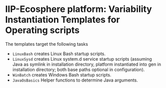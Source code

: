 # IIP-Ecosphere platform: Variability Instantiation Templates for Operating scripts

The templates target the following tasks

* `LinuxBash` creates Linux Bash startup scripts.
* `LinuxSysd` creates Linux system.d service startup scripts (assuming Java as symlink in installation directory, platform instantiated into gen in installation directory; both base paths optional in configuration).
* `WinBatch` creates Windows Bash startup scripts.
* `JavaOsBasics` Helper functions to determine Java arguments.
